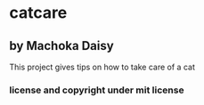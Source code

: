 # catcare
## by Machoka Daisy
This project gives tips on how to take care of a cat
### license and copyright under mit license
